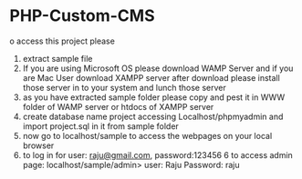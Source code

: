 # PHP-Custom-CMS
o access this project please
1. extract sample file
2. If you are using Microsoft OS please download WAMP Server and if
you are Mac User download XAMPP server after download please install
those server in to your system and lunch those server
3. as you have extracted sample folder please copy and pest it in
WWW folder of WAMP server or htdocs of XAMPP server
4. create database name project accessing Localhost/phpmyadmin and
import project.sql in it from sample folder
5. now go to localhost/sample to access the webpages on your local
browser
6. to log in for user: raju@gmail.com, password:123456
6 to access admin page: localhost/sample/admin> user: Raju Password:
raju
